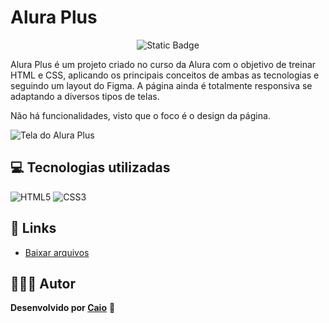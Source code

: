 # Alura Plus

<p align="center">
     <img loading="lazy" alt="Static Badge" src="https://img.shields.io/badge/Status-Conclu%C3%ADdo-blue?style=for-the-badge">
</p>

Alura Plus é um projeto criado no curso da Alura com o objetivo de treinar HTML e CSS, aplicando os principais conceitos de ambas as tecnologias e seguindo um layout do Figma. A página ainda é totalmente responsiva se adaptando a diversos tipos de telas.

Não há funcionalidades, visto que o foco é o design da página.

![Tela do Alura Plus](https://github.com/caioikn/alura-plus/assets/28030999/9839d929-e93e-4622-b28e-fb766943b0d0)

## 💻 Tecnologias utilizadas
![HTML5](https://img.shields.io/badge/html5-%23E34F26.svg?style=for-the-badge&logo=html5&logoColor=white) ![CSS3](https://img.shields.io/badge/css3-%231572B6.svg?style=for-the-badge&logo=css3&logoColor=white)

## 🔗 Links
- [Baixar arquivos](https://github.com/caioikn/alura-plus/archive/main/alura-plus.zip)

## 🧑🏻‍💻 Autor
**Desenvolvido por [Caio](https://www.linkedin.com/in/caioikena/)** 💙
